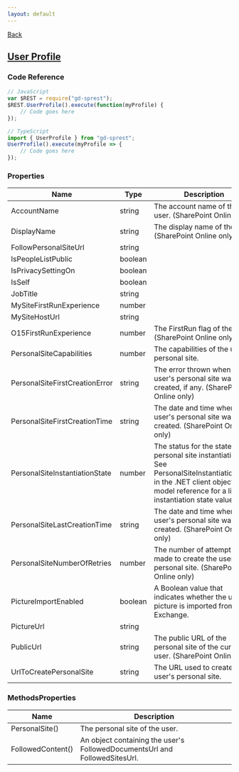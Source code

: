 ```yaml
---
layout: default
---
```

<div class="page-info" markdown="1">

[Back](/api)
## [User Profile](https://msdn.microsoft.com/en-us/library/office/dn790354.aspx)

</div>

### Code Reference
```ts
// JavaScript
var $REST = require("gd-sprest");
$REST.UserProfile().execute(function(myProfile) {
    // Code goes here
});

// TypeScript
import { UserProfile } from "gd-sprest";
UserProfile().execute(myProfile => {
    // Code goes here
});
```
### Properties

| Name | Type | Description |
| --- | --- | --- |
| AccountName | string | The account name of the user. (SharePoint Online only) |
| DisplayName | string | The display name of the user. (SharePoint Online only) |
| FollowPersonalSiteUrl | string |
| IsPeopleListPublic | boolean |
| IsPrivacySettingOn | boolean |
| IsSelf | boolean |
| JobTitle | string |
| MySiteFirstRunExperience | number |
| MySiteHostUrl | string |
| O15FirstRunExperience | number | The FirstRun flag of the user. (SharePoint Online only) |
| PersonalSiteCapabilities | number | The capabilities of the user's personal site. |
| PersonalSiteFirstCreationError | string | The error thrown when the user's personal site was first created, if any. (SharePoint Online only) |
| PersonalSiteFirstCreationTime | string |The date and time when the user's personal site was first created. (SharePoint Online only) |
| PersonalSiteInstantiationState | number | The status for the state of the personal site instantiation. See PersonalSiteInstantiationState in the .NET client object model reference for a list of instantiation state values. |
| PersonalSiteLastCreationTime | string | The date and time when the user's personal site was last created. (SharePoint Online only) |
| PersonalSiteNumberOfRetries | number | The number of attempts made to create the user's personal site. (SharePoint Online only) |
| PictureImportEnabled | boolean | A Boolean value that indicates whether the user's picture is imported from Exchange. |
| PictureUrl | string |
| PublicUrl | string | The public URL of the personal site of the current user. (SharePoint Online only) |
| UrlToCreatePersonalSite | string | The URL used to create the user's personal site. |

### MethodsProperties

| Name | Description |
| --- | --- |
| PersonalSite() | The personal site of the user. |
| FollowedContent() | An object containing the user's FollowedDocumentsUrl and FollowedSitesUrl. |